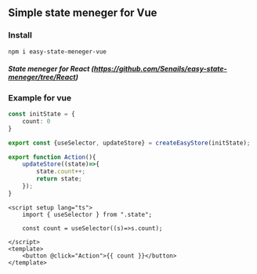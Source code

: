 ## Simple state meneger for Vue
### Install
```
npm i easy-state-meneger-vue
```
##### State meneger for React (https://github.com/Senails/easy-state-meneger/tree/React)

### Example for vue
```ts  
const initState = {
    count: 0
}

export const {useSelector, updateStore} = createEasyStore(initState);

export function Action(){
    updateStore((state)=>{
        state.count++;
        return state;
    });
}
```
```Vue
<script setup lang="ts">
    import { useSelector } from ".state";

    const count = useSelector((s)=>s.count);

</script>
<template>
    <button @click="Action">{{ count }}</button>
</template>
```
